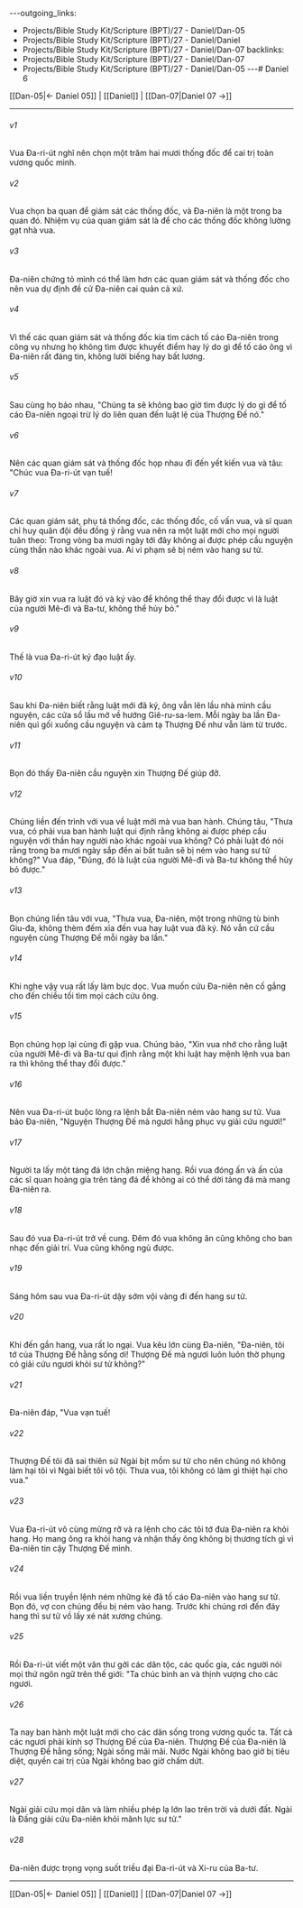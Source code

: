 ---outgoing_links:
  - Projects/Bible Study Kit/Scripture (BPT)/27 - Daniel/Dan-05
  - Projects/Bible Study Kit/Scripture (BPT)/27 - Daniel/Daniel
  - Projects/Bible Study Kit/Scripture (BPT)/27 - Daniel/Dan-07
backlinks:
  - Projects/Bible Study Kit/Scripture (BPT)/27 - Daniel/Dan-07
  - Projects/Bible Study Kit/Scripture (BPT)/27 - Daniel/Dan-05
---# Daniel 6

[[Dan-05|← Daniel 05]] | [[Daniel]] | [[Dan-07|Daniel 07 →]]
***



###### v1 
Vua Đa-ri-út nghĩ nên chọn một trăm hai mươi thống đốc để cai trị toàn vương quốc mình. 

###### v2 
Vua chọn ba quan để giám sát các thống đốc, và Đa-niên là một trong ba quan đó. Nhiệm vụ của quan giám sát là để cho các thống đốc không lường gạt nhà vua. 

###### v3 
Đa-niên chứng tỏ mình có thể làm hơn các quan giám sát và thống đốc cho nên vua dự định đề cử Đa-niên cai quản cả xứ. 

###### v4 
Vì thế các quan giám sát và thống đốc kia tìm cách tố cáo Đa-niên trong công vụ nhưng họ không tìm được khuyết điểm hay lý do gì để tố cáo ông vì Đa-niên rất đáng tin, không lười biếng hay bất lương. 

###### v5 
Sau cùng họ bảo nhau, "Chúng ta sẽ không bao giờ tìm được lý do gì để tố cáo Đa-niên ngoại trừ lý do liên quan đến luật lệ của Thượng Đế nó." 

###### v6 
Nên các quan giám sát và thống đốc họp nhau đi đến yết kiến vua và tâu: "Chúc vua Đa-ri-út vạn tuế! 

###### v7 
Các quan giám sát, phụ tá thống đốc, các thống đốc, cố vấn vua, và sĩ quan chỉ huy quân đội đều đồng ý rằng vua nên ra một luật mới cho mọi người tuân theo: Trong vòng ba mươi ngày tới đây không ai được phép cầu nguyện cùng thần nào khác ngoài vua. Ai vi phạm sẽ bị ném vào hang sư tử. 

###### v8 
Bây giờ xin vua ra luật đó và ký vào để không thể thay đổi được vì là luật của người Mê-đi và Ba-tư, không thể hủy bỏ." 

###### v9 
Thế là vua Đa-ri-út ký đạo luật ấy. 

###### v10 
Sau khi Đa-niên biết rằng luật mới đã ký, ông vẫn lên lầu nhà mình cầu nguyện, các cửa sổ lầu mở về hướng Giê-ru-sa-lem. Mỗi ngày ba lần Đa-niên quì gối xuống cầu nguyện và cảm tạ Thượng Đế như vẫn làm từ trước. 

###### v11 
Bọn đó thấy Đa-niên cầu nguyện xin Thượng Đế giúp đỡ. 

###### v12 
Chúng liền đến trình với vua về luật mới mà vua ban hành. Chúng tâu, "Thưa vua, có phải vua ban hành luật qui định rằng không ai được phép cầu nguyện với thần hay người nào khác ngoài vua không? Có phải luật đó nói rằng trong ba mươi ngày sắp đến ai bất tuân sẽ bị ném vào hang sư tử không?" Vua đáp, "Đúng, đó là luật của người Mê-đi và Ba-tư không thể hủy bỏ được." 

###### v13 
Bọn chúng liền tâu với vua, "Thưa vua, Đa-niên, một trong những tù binh Giu-đa, không thèm đếm xỉa đến vua hay luật vua đã ký. Nó vẫn cứ cầu nguyện cùng Thượng Đế mỗi ngày ba lần." 

###### v14 
Khi nghe vậy vua rất lấy làm bực dọc. Vua muốn cứu Đa-niên nên cố gắng cho đến chiều tối tìm mọi cách cứu ông. 

###### v15 
Bọn chúng họp lại cùng đi gặp vua. Chúng bảo, "Xin vua nhớ cho rằng luật của người Mê-đi và Ba-tư qui định rằng một khi luật hay mệnh lệnh vua ban ra thì không thể thay đổi được." 

###### v16 
Nên vua Đa-ri-út buộc lòng ra lệnh bắt Đa-niên ném vào hang sư tử. Vua bảo Đa-niên, "Nguyện Thượng Đế mà ngươi hằng phục vụ giải cứu ngươi!" 

###### v17 
Người ta lấy một tảng đá lớn chận miệng hang. Rồi vua đóng ấn và ấn của các sĩ quan hoàng gia trên tảng đá để không ai có thể dời tảng đá mà mang Đa-niên ra. 

###### v18 
Sau đó vua Đa-ri-út trở về cung. Đêm đó vua không ăn cũng không cho ban nhạc đến giải trí. Vua cũng không ngủ được. 

###### v19 
Sáng hôm sau vua Đa-ri-út dậy sớm vội vàng đi đến hang sư tử. 

###### v20 
Khi đến gần hang, vua rất lo ngại. Vua kêu lớn cùng Đa-niên, "Đa-niên, tôi tớ của Thượng Đế hằng sống ơi! Thượng Đế mà ngươi luôn luôn thờ phụng có giải cứu ngươi khỏi sư tử không?" 

###### v21 
Đa-niên đáp, "Vua vạn tuế! 

###### v22 
Thượng Đế tôi đã sai thiên sứ Ngài bịt mồm sư tử cho nên chúng nó không làm hại tôi vì Ngài biết tôi vô tội. Thưa vua, tôi không có làm gì thiệt hại cho vua." 

###### v23 
Vua Đa-ri-út vô cùng mừng rỡ và ra lệnh cho các tôi tớ đưa Đa-niên ra khỏi hang. Họ mang ông ra khỏi hang và nhận thấy ông không bị thương tích gì vì Đa-niên tin cậy Thượng Đế mình. 

###### v24 
Rồi vua liền truyền lệnh ném những kẻ đã tố cáo Đa-niên vào hang sư tử. Bọn đó, vợ con chúng đều bị ném vào hang. Trước khi chúng rơi đến đáy hang thì sư tử vồ lấy xé nát xương chúng. 

###### v25 
Rồi Đa-ri-út viết một văn thư gởi các dân tộc, các quốc gia, các người nói mọi thứ ngôn ngữ trên thế giới: "Ta chúc bình an và thịnh vượng cho các ngươi. 

###### v26 
Ta nay ban hành một luật mới cho các dân sống trong vương quốc ta. Tất cả các ngươi phải kính sợ Thượng Đế của Đa-niên. Thượng Đế của Đa-niên là Thượng Đế hằng sống; Ngài sống mãi mãi. Nước Ngài không bao giờ bị tiêu diệt, quyền cai trị của Ngài không bao giờ chấm dứt. 

###### v27 
Ngài giải cứu mọi dân và làm nhiều phép lạ lớn lao trên trời và dưới đất. Ngài là Đấng giải cứu Đa-niên khỏi mãnh lực sư tử." 

###### v28 
Đa-niên được trọng vọng suốt triều đại Đa-ri-út và Xi-ru của Ba-tư.

***
[[Dan-05|← Daniel 05]] | [[Daniel]] | [[Dan-07|Daniel 07 →]]
